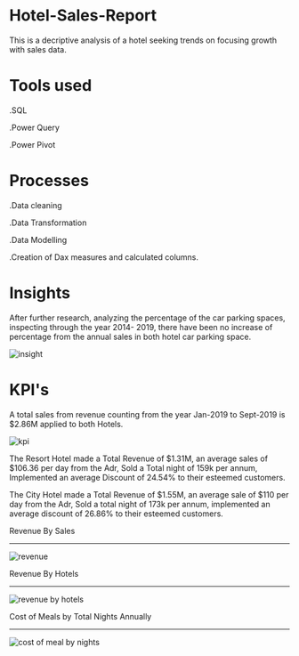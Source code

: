 # Hotel-Sales-Report
This is a decriptive analysis of a hotel seeking trends on focusing 
growth with sales data.

# Tools used
.SQL

.Power Query

.Power Pivot

# Processes
.Data cleaning

.Data Transformation

.Data Modelling

.Creation of Dax measures 
and calculated columns.

# Insights
After further research, analyzing the percentage of the car parking spaces,
inspecting through the year 2014- 2019, there have been no increase of percentage
from the annual sales in both hotel car parking space.



![insight](https://github.com/Edav2/hotel-sales-analysis/assets/122989448/8f26feaa-e4d8-4db9-b0b4-42321f06cd34)



# KPI's
A total sales from revenue counting from the year Jan-2019 to Sept-2019 is $2.86M applied to both Hotels.

![kpi](https://github.com/Edav2/hotel-sales-analysis/assets/122989448/2ead0b00-37de-403c-aaf0-9816e2528287)

The Resort Hotel made a Total Revenue of $1.31M, an average sales of $106.36 per day from the Adr, Sold a
Total night of 159k per annum, Implemented an average Discount of 24.54% to their esteemed customers.

The City Hotel made a Total Revenue of $1.55M, an average sale of $110 per day from the Adr, 
Sold a total night of 173k per annum, implemented an average discount of 26.86% to their esteemed customers.


Revenue By Sales
_________________

![revenue](https://github.com/Edav2/hotel-sales-analysis/assets/122989448/bbc49a25-5a55-4208-b4b8-6f193a420887)

Revenue By Hotels
__________________

![revenue by hotels](https://github.com/Edav2/hotel-sales-analysis/assets/122989448/9a9abc19-f455-444c-a5fd-ae4636f56202)



Cost of Meals by Total Nights Annually
_____________________________________

![cost of meal by nights](https://github.com/Edav2/hotel-sales-analysis/assets/122989448/cef2bec7-da4a-40d5-ab87-01282977eabf)













